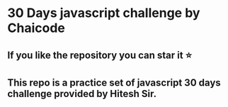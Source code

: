 # 30 Days javascript challenge by Chaicode
## If you like the repository you can star it ⭐
## This repo is a practice set of javascript 30 days challenge provided by Hitesh Sir.
